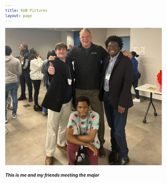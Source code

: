 ```yaml
---
title: KUB Pictures
layout: page
---
```

![Alt text](Screenshot_20230612_121022_Instagram.jpg)

##### **This is me and my friends meeting the major**

